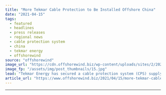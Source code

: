 ```yaml
---
title: "More Tekmar Cable Protection to Be Installed Offshore China"
date: "2021-04-15"
tags: 
  - featured
  - headlines
  - press releases
  - regional news
  - cable protection system
  - china
  - tekmar energy
  - offshorewind
source: "offshorewind"
image_url: "https://cdn.offshorewind.biz/wp-content/uploads/sites/2/2021/04/15084503/More-Tekmar-Cable-Protection-to-Be-Installed-Offshore-China.jpg"
image_fp: "/assets/img/post_thumbnails/15.jpg"
lead: "Tekmar Energy has secured a cable protection system (CPS) supply contract for an offshore"
article_url: "https://www.offshorewind.biz/2021/04/15/more-tekmar-cable-protection-to-be-installed-offshore-china/"
---
```


---
